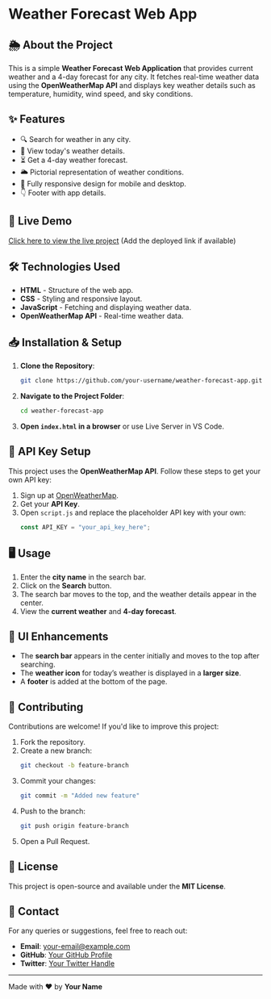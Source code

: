 # Weather Forecast Web App

## 🌦 About the Project

This is a simple **Weather Forecast Web Application** that provides current weather and a 4-day forecast for any city. It fetches real-time weather data using the **OpenWeatherMap API** and displays key weather details such as temperature, humidity, wind speed, and sky conditions.

## ✨ Features

- 🔍 Search for weather in any city.
- 📅 View today's weather details.
- ⏳ Get a 4-day weather forecast.
- 🌥️ Pictorial representation of weather conditions.
- 📱 Fully responsive design for mobile and desktop.
- 👇 Footer with app details.

## 🚀 Live Demo

[Click here to view the live project](#) (Add the deployed link if available)

## 🛠️ Technologies Used

- **HTML** - Structure of the web app.
- **CSS** - Styling and responsive layout.
- **JavaScript** - Fetching and displaying weather data.
- **OpenWeatherMap API** - Real-time weather data.

## 📥 Installation & Setup

1. **Clone the Repository**:
   ```sh
   git clone https://github.com/your-username/weather-forecast-app.git
   ```
2. **Navigate to the Project Folder**:
   ```sh
   cd weather-forecast-app
   ```
3. **Open ********`index.html`******** in a browser** or use Live Server in VS Code.

## 🔑 API Key Setup

This project uses the **OpenWeatherMap API**. Follow these steps to get your own API key:

1. Sign up at [OpenWeatherMap](https://openweathermap.org/api).
2. Get your **API Key**.
3. Open `script.js` and replace the placeholder API key with your own:
   ```js
   const API_KEY = "your_api_key_here";
   ```

## 🖥️ Usage

1. Enter the **city name** in the search bar.
2. Click on the **Search** button.
3. The search bar moves to the top, and the weather details appear in the center.
4. View the **current weather** and **4-day forecast**.

## 🎨 UI Enhancements

- The **search bar** appears in the center initially and moves to the top after searching.
- The **weather icon** for today’s weather is displayed in a **larger size**.
- A **footer** is added at the bottom of the page.

## 🤝 Contributing

Contributions are welcome! If you'd like to improve this project:

1. Fork the repository.
2. Create a new branch:
   ```sh
   git checkout -b feature-branch
   ```
3. Commit your changes:
   ```sh
   git commit -m "Added new feature"
   ```
4. Push to the branch:
   ```sh
   git push origin feature-branch
   ```
5. Open a Pull Request.

## 📜 License

This project is open-source and available under the **MIT License**.

## 📧 Contact

For any queries or suggestions, feel free to reach out:

- **Email**: [your-email@example.com](mailto\:your-email@example.com)
- **GitHub**: [Your GitHub Profile](https://github.com/your-username)
- **Twitter**: [Your Twitter Handle](https://twitter.com/your-handle)

---

Made with ❤️ by **Your Name**

